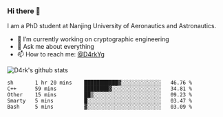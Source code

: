 ### Hi there 👋

I am a PhD student at Nanjing University of Aeronautics and Astronautics.

- 🔭 I’m currently working on cryptographic engineering
- 💬 Ask me about everything
- 📫 How to reach me: [@D4rkYg](https://twitter.com/D4rkYg)

![D4rk's github stats](https://github-readme-stats.vercel.app/api?username=dd4rk&show_icons=true&title_color=fff&icon_color=79ff97&text_color=9f9f9f&bg_color=151515)

<!--START_SECTION:waka-->
```text
sh       1 hr 20 mins    ███████████▓░░░░░░░░░░░░░   46.76 % 
C++      59 mins         ████████▓░░░░░░░░░░░░░░░░   34.81 % 
Other    15 mins         ██▒░░░░░░░░░░░░░░░░░░░░░░   09.23 % 
Smarty   5 mins          █░░░░░░░░░░░░░░░░░░░░░░░░   03.47 % 
Bash     5 mins          ▓░░░░░░░░░░░░░░░░░░░░░░░░   03.09 % 
```
<!--END_SECTION:waka-->
